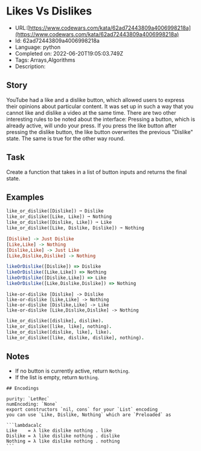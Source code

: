 # Likes Vs Dislikes

 - URL:[https://www.codewars.com/kata/62ad72443809a4006998218a](https://www.codewars.com/kata/62ad72443809a4006998218a)
 - Id: 62ad72443809a4006998218a
 - Language: python
 - Completed on: 2022-06-20T19:05:03.749Z
 - Tags: Arrays,Algorithms
 - Description:
## Story

YouTube had a like and a dislike button, which allowed users to express their opinions about particular content. It was set up in such a way that you cannot like and dislike a video at the same time.
There are two other interesting rules to be noted about the interface:
Pressing a button, which is already active, will undo your press.
If you press the like button after pressing the dislike button, the like button overwrites the previous "Dislike" state. The same is true for the other way round.

## Task

Create a function that takes in a list of button inputs and returns the final state.

## Examples

```python
like_or_dislike([Dislike]) ➞ Dislike
like_or_dislike([Like, Like]) ➞ Nothing
like_or_dislike([Dislike, Like]) ➞ Like
like_or_dislike([Like, Dislike, Dislike]) ➞ Nothing
```
```haskell
[Dislike] -> Just Dislike
[Like,Like] -> Nothing
[Dislike,Like] -> Just Like
[Like,Dislike,Dislike] -> Nothing
```
```javascript
likeOrDislike([Dislike]) => Dislike
likeOrDislike([Like,Like]) => Nothing
likeOrDislike([Dislike,Like]) => Like
likeOrDislike([Like,Dislike,Dislike]) => Nothing
```
```lambdacalc
like-or-dislike [Dislike] -> Dislike
like-or-dislike [Like,Like] -> Nothing
like-or-dislike [Dislike,Like] -> Like
like-or-dislike [Like,Dislike,Dislike] -> Nothing
```
```prolog
like_or_dislike([dislike], dislike).
like_or_dislike([like, like], nothing).
like_or_dislike([dislike, like], like).
like_or_dislike([like, dislike, dislike], nothing).
```

## Notes

- If no button is currently active, return `Nothing`.
- If the list is empty, return `Nothing`.

~~~if:lambdacalc
## Encodings

purity: `LetRec`  
numEncoding: `None`  
export constructors `nil, cons` for your `List` encoding  
you can use `Like, Dislike, Nothing` which are `Preloaded` as

```lambdacalc
Like    = λ like dislike nothing . like
Dislike = λ like dislike nothing . dislike
Nothing = λ like dislike nothing . nothing
```
~~~
